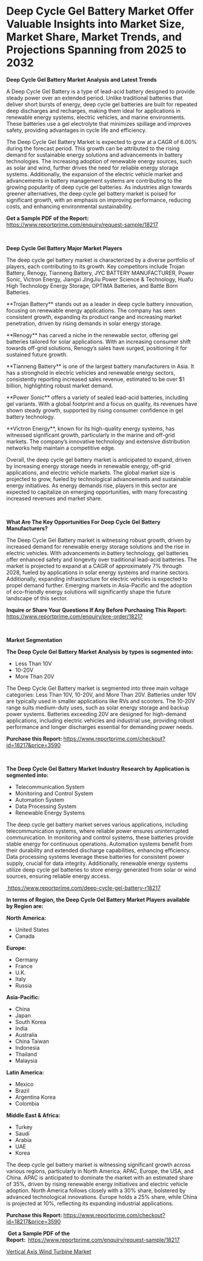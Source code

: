 <p><h1>Deep Cycle Gel Battery Market Offer Valuable Insights into Market Size, Market Share, Market Trends, and Projections Spanning from 2025 to 2032</h1></p><p><strong>Deep Cycle Gel Battery Market Analysis and Latest Trends</strong></p>
<p><p>A Deep Cycle Gel Battery is a type of lead-acid battery designed to provide steady power over an extended period. Unlike traditional batteries that deliver short bursts of energy, deep cycle gel batteries are built for repeated deep discharges and recharges, making them ideal for applications in renewable energy systems, electric vehicles, and marine environments. These batteries use a gel electrolyte that minimizes spillage and improves safety, providing advantages in cycle life and efficiency. </p><p>The Deep Cycle Gel Battery Market is expected to grow at a CAGR of 6.00% during the forecast period. This growth can be attributed to the rising demand for sustainable energy solutions and advancements in battery technologies. The increasing adoption of renewable energy sources, such as solar and wind, further drives the need for reliable energy storage systems. Additionally, the expansion of the electric vehicle market and advancements in battery management systems are contributing to the growing popularity of deep cycle gel batteries. As industries align towards greener alternatives, the deep cycle gel battery market is poised for significant growth, with an emphasis on improving performance, reducing costs, and enhancing environmental sustainability.</p></p>
<p><strong>Get a Sample PDF of the Report:&nbsp;</strong> <a href="https://www.reportprime.com/enquiry/request-sample/18217?utm_campaign=2927&utm_medium=2&utm_source=Github&utm_content=ia&utm_term=19032025&utm_id=deep-cycle-gel-battery">https://www.reportprime.com/enquiry/request-sample/18217</a></p>
<p>&nbsp;</p>
<p><strong>Deep Cycle Gel Battery Major Market Players</strong></p>
<p><p>The deep cycle gel battery market is characterized by a diverse portfolio of players, each contributing to its growth. Key competitors include Trojan Battery, Renogy, Tianneng Battery, JYC BATTERY MANUFACTURER, Power Sonic, Victron Energy, Jiangxi JingJiu Power Science & Technology, Huafu High Technology Energy Storage, OPTIMA Batteries, and Battle Born Batteries.</p><p>**Trojan Battery** stands out as a leader in deep cycle battery innovation, focusing on renewable energy applications. The company has seen consistent growth, expanding its product range and increasing market penetration, driven by rising demands in solar energy storage.</p><p>**Renogy** has carved a niche in the renewable sector, offering gel batteries tailored for solar applications. With an increasing consumer shift towards off-grid solutions, Renogy’s sales have surged, positioning it for sustained future growth.</p><p>**Tianneng Battery** is one of the largest battery manufacturers in Asia. It has a stronghold in electric vehicles and renewable energy sectors, consistently reporting increased sales revenue, estimated to be over $1 billion, highlighting robust market demand.</p><p>**Power Sonic** offers a variety of sealed lead-acid batteries, including gel variants. With a global footprint and a focus on quality, its revenues have shown steady growth, supported by rising consumer confidence in gel battery technology.</p><p>**Victron Energy**, known for its high-quality energy systems, has witnessed significant growth, particularly in the marine and off-grid markets. The company’s innovative technology and extensive distribution networks help maintain a competitive edge.</p><p>Overall, the deep cycle gel battery market is anticipated to expand, driven by increasing energy storage needs in renewable energy, off-grid applications, and electric vehicle markets. The global market size is projected to grow, fueled by technological advancements and sustainable energy initiatives. As energy demands rise, players in this sector are expected to capitalize on emerging opportunities, with many forecasting increased revenues and market share.</p></p>
<p>&nbsp;</p>
<p><strong>What Are The Key Opportunities For Deep Cycle Gel Battery Manufacturers?</strong></p>
<p><p>The Deep Cycle Gel Battery market is witnessing robust growth, driven by increased demand for renewable energy storage solutions and the rise in electric vehicles. With advancements in battery technology, gel batteries offer enhanced safety and longevity over traditional lead-acid batteries. The market is projected to expand at a CAGR of approximately 7% through 2028, fueled by applications in solar energy systems and marine sectors. Additionally, expanding infrastructure for electric vehicles is expected to propel demand further. Emerging markets in Asia-Pacific and the adoption of eco-friendly energy solutions will significantly shape the future landscape of this sector.</p></p>
<p><strong>Inquire or Share Your Questions If Any Before Purchasing This Report:</strong> <a href="https://www.reportprime.com/enquiry/pre-order/18217?utm_campaign=2927&utm_medium=2&utm_source=Github&utm_content=ia&utm_term=19032025&utm_id=deep-cycle-gel-battery">https://www.reportprime.com/enquiry/pre-order/18217</a></p>
<p>&nbsp;</p>
<p><strong>Market Segmentation</strong></p>
<p><strong>The Deep Cycle Gel Battery Market Analysis by types is segmented into:</strong></p>
<p><ul><li>Less Than 10V</li><li>10-20V</li><li>More Than 20V</li></ul></p>
<p><p>The Deep Cycle Gel Battery market is segmented into three main voltage categories: Less Than 10V, 10-20V, and More Than 20V. Batteries under 10V are typically used in smaller applications like RVs and scooters. The 10-20V range suits medium-duty uses, such as solar energy storage and backup power systems. Batteries exceeding 20V are designed for high-demand applications, including electric vehicles and industrial use, providing robust performance and longer discharges essential for demanding power needs.</p></p>
<p><strong>Purchase this Report:&nbsp;</strong><a href="https://www.reportprime.com/checkout?id=18217&price=3590&utm_campaign=2927&utm_medium=2&utm_source=Github&utm_content=ia&utm_term=19032025&utm_id=deep-cycle-gel-battery">https://www.reportprime.com/checkout?id=18217&price=3590</a></p>
<p>&nbsp;</p>
<p><strong>The Deep Cycle Gel Battery Market Industry Research by Application is segmented into:</strong></p>
<p><ul><li>Telecommunication System</li><li>Monitoring and Control System</li><li>Automation System</li><li>Data Processing System</li><li>Renewable Energy Systems</li></ul></p>
<p><p>The deep cycle gel battery market serves various applications, including telecommunication systems, where reliable power ensures uninterrupted communication. In monitoring and control systems, these batteries provide stable energy for continuous operations. Automation systems benefit from their durability and extended discharge capabilities, enhancing efficiency. Data processing systems leverage these batteries for consistent power supply, crucial for data integrity. Additionally, renewable energy systems utilize deep cycle gel batteries to store energy generated from solar or wind sources, ensuring reliable energy access.</p></p>
<p><a href="https://www.reportprime.com/deep-cycle-gel-battery-r18217?utm_campaign=2927&utm_medium=2&utm_source=Github&utm_content=ia&utm_term=19032025&utm_id=deep-cycle-gel-battery">&nbsp;https://www.reportprime.com/deep-cycle-gel-battery-r18217</a></p>
<p><strong>In terms of Region, the Deep Cycle Gel Battery Market Players available by Region are:</strong></p>
<p>
    <p> <strong> North America: </strong>
        <ul>
            <li>United States</li>
            <li>Canada</li>
        </ul>
        </p> 
    <p> <strong> Europe: </strong>
        <ul>
            <li>Germany</li>
            <li>France</li>
            <li>U.K.</li>
            <li>Italy</li>
            <li>Russia</li>
        </ul>
        </p> 
    <p> <strong> Asia-Pacific: </strong>
        <ul>
            <li>China</li>
            <li>Japan</li>
            <li>South Korea</li>
            <li>India</li>
            <li>Australia</li>
            <li>China Taiwan</li>
            <li>Indonesia</li>
            <li>Thailand</li>
            <li>Malaysia</li>
        </ul>
        </p> 
    <p> <strong> Latin America: </strong>
        <ul>
            <li>Mexico</li>
            <li>Brazil</li>
            <li>Argentina Korea</li>
            <li>Colombia</li>
        </ul>
        </p> 
    <p> <strong> Middle East & Africa: </strong>
        <ul>
            <li>Turkey</li>
            <li>Saudi</li>
            <li>Arabia</li>
            <li>UAE</li>
            <li>Korea</li>
        </ul>
    </p>
    </p>
<p><p>The deep cycle gel battery market is witnessing significant growth across various regions, particularly in North America, APAC, Europe, the USA, and China. APAC is anticipated to dominate the market with an estimated share of 35%, driven by rising renewable energy initiatives and electric vehicle adoption. North America follows closely with a 30% share, bolstered by advanced technological innovations. Europe holds a 25% share, while China is projected at 10%, reflecting its expanding industrial applications.</p></p>
<p><strong>Purchase this Report: </strong><a href="https://www.reportprime.com/checkout?id=18217&price=3590&utm_campaign=2927&utm_medium=2&utm_source=Github&utm_content=ia&utm_term=19032025&utm_id=deep-cycle-gel-battery">https://www.reportprime.com/checkout?id=18217&price=3590</a></p>
<p>&nbsp;<strong>Get a Sample PDF of the Report:&nbsp;&nbsp;</strong><a href="https://www.reportprime.com/enquiry/request-sample/18217?utm_campaign=2927&utm_medium=2&utm_source=Github&utm_content=ia&utm_term=19032025&utm_id=deep-cycle-gel-battery">https://www.reportprime.com/enquiry/request-sample/18217</a></p>
<p><strong></strong></p>
<p><p><a href="https://github.com/ravenecashe/Market-Research-Report-List-1/blob/main/vertical-axis-wind-turbine-market.md?utm_campaign=2927&utm_medium=2&utm_source=Github&utm_content=ia&utm_term=19032025&utm_id=deep-cycle-gel-battery">Vertical Axis Wind Turbine Market</a></p></p>